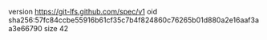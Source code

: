 version https://git-lfs.github.com/spec/v1
oid sha256:57fc84ccbe55916b61cf35c7b4f824860c76265b01d880a2e16aaf3aa3e66790
size 42
